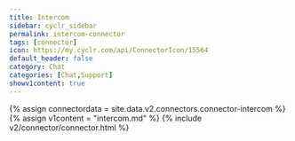 ```yaml
---
title: Intercom
sidebar: cyclr_sidebar
permalink: intercom-connector
tags: [connector]
icon: https://my.cyclr.com/api/ConnectorIcon/15564
default_header: false
category: Chat
categories: [Chat,Support]
showv1content: true
---
```

{% assign connectordata = site.data.v2.connectors.connector-intercom %}
{% assign v1content = "intercom.md" %}
{% include v2/connector/connector.html %}	